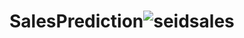 # SalesPrediction![seidsales](https://github.com/user-attachments/assets/107e1225-64e2-4d86-b914-f28ea432c824)
